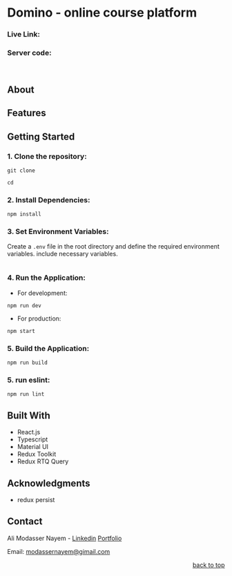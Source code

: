 # Domino - online course platform

<a name="readme-top"></a>

### Live Link:

### Server code:

<br/>
<!-- ABOUT THE PROJECT -->

## About

## Features

## Getting Started

### 1. Clone the repository:

```
git clone

cd
```

### 2. Install Dependencies:

```
npm install
```

### 3. Set Environment Variables:

Create a `.env` file in the root directory and define the required environment variables. include necessary variables.

```

```

### 4. Run the Application:

-  For development:

```
npm run dev
```

-  For production:

```
npm start
```

### 5. Build the Application:

```
npm run build
```

### 5. run eslint:

```
npm run lint
```

## Built With

-  React.js
-  Typescript
-  Material UI
-  Redux Toolkit
-  Redux RTQ Query

<!-- ACKNOWLEDGMENTS -->

## Acknowledgments

-  redux persist

<!-- CONTACT -->

## Contact

Ali Modasser Nayem - [Linkedin](https://www.linkedin.com/in/alimodassernayem/) [Portfolio](https://alimodassernayem.vercel.app/)

Email: modassernayem@gimail.com

<p align="right"><a href="#readme-top">back to top</a></p>

